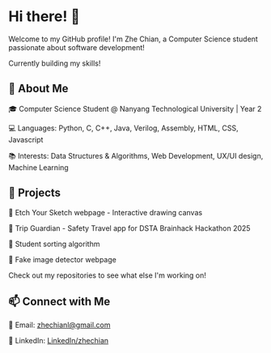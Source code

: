 # Hi there! 👋

Welcome to my GitHub profile! I'm Zhe Chian, a Computer Science student passionate about software development!

Currently building my skills!


## 🚀 About Me

🎓 Computer Science Student @ Nanyang Technological University | Year 2

💻 Languages: Python, C, C++, Java, Verilog, Assembly, HTML, CSS, Javascript

📚 Interests: Data Structures & Algorithms, Web Development, UX/UI design, Machine Learning

## 📌 Projects

🔹 Etch Your Sketch webpage - Interactive drawing canvas

🔹 Trip Guardian - Safety Travel app for DSTA Brainhack Hackathon 2025

🔹 Student sorting algorithm 

🔹 Fake image detector webpage



Check out my repositories to see what else I'm working on!

## 📫 Connect with Me

📧 Email: zhechianl@gmail.com

💼 LinkedIn: [LinkedIn/zhechian](https://www.linkedin.com/in/zhechian/)



